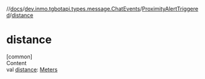 //[docs](../../../index.md)/[dev.inmo.tgbotapi.types.message.ChatEvents](../index.md)/[ProximityAlertTriggered](index.md)/[distance](distance.md)



# distance  
[common]  
Content  
val [distance](distance.md): [Meters](../../dev.inmo.tgbotapi.types/index.md#%5Bdev.inmo.tgbotapi.types%2FMeters%2F%2F%2FPointingToDeclaration%2F%5D%2FClasslikes%2F625018081)  



